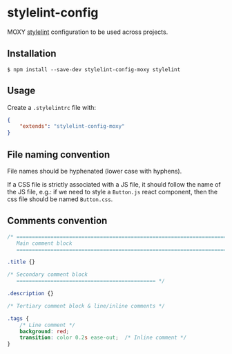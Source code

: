 # stylelint-config

MOXY [stylelint](http://eslint.org/) configuration to be used across projects.


## Installation

`$ npm install --save-dev stylelint-config-moxy stylelint`


## Usage

Create a `.stylelintrc` file with:

```json
{
    "extends": "stylelint-config-moxy"
}
```

## File naming convention

File names should be hyphenated (lower case with hyphens).

If a CSS file is strictly associated with a JS file, it should follow the name of the JS file, e.g.: if we need to style a `Button.js` react component, then the css file should be named `Button.css`.


## Comments convention

```css
/* ==========================================================================
   Main comment block
   ========================================================================== */

.title {}

/* Secondary comment block
   ============================================= */

.description {}

/* Tertiary comment block & line/inline comments */

.tags {
    /* Line comment */
    background: red;
    transition: color 0.2s ease-out;  /* Inline comment */
}
```

